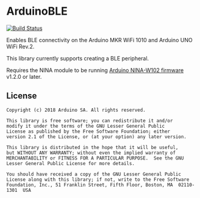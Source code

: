 # ArduinoBLE

[![Build Status](https://travis-ci.org/arduino-libraries/ArduinoBLE.svg?branch=master)](https://travis-ci.org/arduino-libraries/ArduinoBLE)

Enables BLE connectivity on the Arduino MKR WiFi 1010 and Arduino UNO WiFi Rev.2.

This library currently supports creating a BLE peripheral.

Requires the NINA module to be running [Arduino NINA-W102 firmware](https://github.com/arduino/nina-fw) v1.2.0 or later.

## License

```
Copyright (c) 2018 Arduino SA. All rights reserved.

This library is free software; you can redistribute it and/or
modify it under the terms of the GNU Lesser General Public
License as published by the Free Software Foundation; either
version 2.1 of the License, or (at your option) any later version.

This library is distributed in the hope that it will be useful,
but WITHOUT ANY WARRANTY; without even the implied warranty of
MERCHANTABILITY or FITNESS FOR A PARTICULAR PURPOSE.  See the GNU
Lesser General Public License for more details.

You should have received a copy of the GNU Lesser General Public
License along with this library; if not, write to the Free Software
Foundation, Inc., 51 Franklin Street, Fifth Floor, Boston, MA  02110-1301  USA
```

